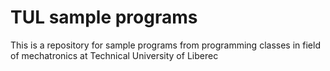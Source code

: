 # TUL sample programs
 This is a repository for sample programs from programming classes in field of mechatronics at Technical University of Liberec
